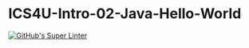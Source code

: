 # ICS4U-Intro-02-Java-Hello-World
[![GitHub's Super Linter](https://github.com/Jenoe-Balote/ICS4U-Intro-02-Java-Hello-World/workflows/GitHub's%20Super%20Linter/badge.svg)](https://github.com/Jenoe-Balote/ICS4U-Intro-02-Java-Hello-World/actions)

